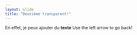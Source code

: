 ```yaml
---
layout: slide
title: "Deuxième transparent!"
---
```

En effet, je peux ajouter du **texte**
Use the left arrow to go back!
